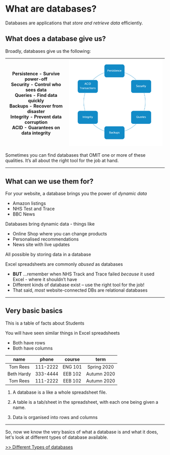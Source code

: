 # What are databases?

Databases are applications that *store and retrieve data* efficiently.

## What does a database give us?

Broadly, databases give us the following:


| **Persistence**  -	Survive power-off<br> **Security**  -	Control who sees data<br> **Queries**  -	Find data quickly<br> **Backups** - 	Recover from disaster<br> **Integrity**  -	Prevent data corruption<br> **ACID** 	-	Guarantees on data integrity | ![](img/sql0.png) | 
| :-: | :-: | 


Sometimes you can find databases that OMIT one or more of these qualities.
It’s all about the right tool for the job at hand.

---

## What can we use them for?

For your website, a database brings you the power of  _dynamic data_
* Amazon listings
* NHS Test and Trace
* BBC News

Databases bring dynamic data - things like
* Online Shop where you can change products
* Personalised recommendations
* News site with live updates

All possible by storing data in a database

Excel spreadsheets are commonly  _abused_  as databases
* **BUT** …remember when NHS Track and Trace failed  _because_  it used Excel - where it shouldn’t have
* Different kinds of database exist – use the right tool for the job!
* That said,  _most_  website-connected DBs are relational databases

---

## Very basic basics

This is a table of facts about Students

You will have seen similar things in Excel spreadsheets

* Both have rows
* Both have columns

| name | phone | course | term |
| :-: | :-: | :-: | :-: |
| Tom Rees | 111-2222 | ENG 101 | Spring 2020 |
| Beth Hardy | 333-4444 | EEB 102 | Autumn 2020 |
| Tom Rees | 111-2222 | EEB 102 | Autumn 2020 |

1. A database is a like a whole spreadsheet file.

2. A table is a tab/sheet in the spreadsheet, with each one being given a name.

3. Data is organised into rows and columns

---

So, now we know the very basics of what a database is and what it does, let's look at different types of database available.

[>> Different Types of databases](/chapter2/chapter2.md)